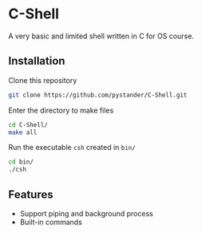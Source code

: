 # C-Shell
A very basic and limited shell written in C for OS course.

## Installation
Clone this repository
```bash
git clone https://github.com/pystander/C-Shell.git
```

Enter the directory to make files
```bash
cd C-Shell/
make all
```

Run the executable `csh` created in `bin/`
```bash
cd bin/
./csh
```

## Features
- Support piping and background process
- Built-in commands
